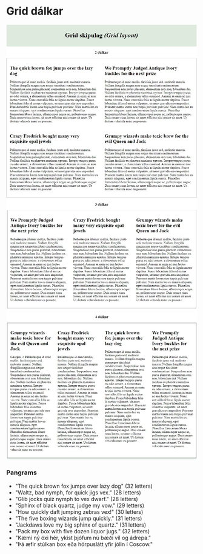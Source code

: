 # Grid dálkar

![2 dálkar](grid-31-1.jpg)
![3 dálkar](grid-31-2.jpg)
![4 dálkar](grid-31-3.jpg)

### Pangrams

- "The quick brown fox jumps over lazy dog" (32 letters)
- "Waltz, bad nymph, for quick jigs vex." (28 letters)
- "Glib jocks quiz nymph to vex dwarf." (28 letters)
- "Sphinx of black quartz, judge my vow." (29 letters)
- "How quickly daft jumping zebras vex!" (30 letters)
- "The five boxing wizards jump quickly." (31 letters)
- "Jackdaws love my big sphinx of quartz." (31 letters)
- "Pack my box with five dozen liquor jugs." (32 letters)
- "Kæmi ný öxi hér, ykist þjófum nú bæði víl og ádrepa."
- "Þá æfir stúlkan box eða hörpuslátt yfir jólin í Coscow."